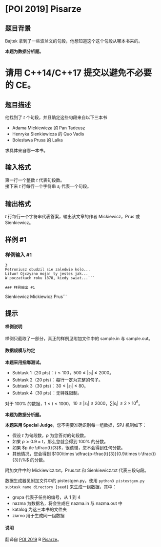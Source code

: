 # [POI 2019] Pisarze

## 题目背景

Bajtek 拿到了一些波兰文的句段，他想知道这个这个句段从哪本书来的。

**本题为数据分析题。**

# 请用 C++14/C++17 提交以避免不必要的 CE。

## 题目描述

他找到了 $t$ 个句段，并且确定这些句段来自以下三本书

- Adama Mickiewicza 的 Pan Tadeusz  
- Henryka Sienkiewicza 的 Quo Vadis
- Bolesława Prusa 的 Lalka

求具体来自哪一本书。

## 输入格式

第一行一个整数 $t$ 代表句段数。       
接下来 $t$ 行每行一个字符串 $s_i$ 代表一个句段。

## 输出格式

$t$ 行每行一个字符串代表答案，输出该文章的作者 Mickiewicz，Prus 或 Sienkiewicz。

## 样例 #1

### 样例输入 #1
```
3
Petroniusz obudzil sie zaledwie kolo...
Litwo! Ojczyzno moja! ty jestes jak...
W poczatkach roku 1878, kiedy swiat...```

### 样例输出 #1

```
Sienkiewicz
Mickiewicz
Prus```

## 提示

#### 样例说明

样例只截取了一部分，真正的样例见附加文件中的 sample.in 与 sample.out。

#### 数据规模与约定

**本题采用捆绑测试。**

- Subtask 1（20 pts）：$t \le 100$，$500 \le |s_i| \le 2000$。
- Subtask 2（20 pts）：每行一定为完整的句子。
- Subtask 3（30 pts）：$30 \le |s_i| \le 80$。
- Subtask 4（30 pts）：无特殊限制。

对于 $100\%$ 的数据，$1 \le t \le 1000$，$10 \le |s_i| \le 2000$，$\sum|s_i| \le 2 \times 10^6$。

**本题为数据分析题。**

**本题采用 Special Judge**，您不需要准确识别每一组数据，SPJ 机制如下：

- 假设 $t$ 为句段数，$p$ 为您答对的句段数。
- 如果 $p \ge 0.9 \times t$，那么您就会得到 $100\%$ 的分数。
- 如果 $p \le \dfrac{t}{3}$，很遗憾，您不会得到任何分数。
- 其他情况，您会得到 $100\times \dfrac{p-\frac{t}{3}}{0.9\times t-\frac{t}{3}}\%$ 的分数。

附加文件中的 Mickiewicz.txt，Prus.txt 和 Sienkiewicz.txt 代表三段句段。

数据生成器见附加文件中的 pistestgen.py，使用 `python3 pistestgen.py subtask name directory [seed]` 来生成一组数据，其中：

- grupa 代表子任务的编号，从 $1$ 到 $4$
- nazma 为数据名，将会生成在 nazma.in 与 nazma.out 中
- katalog 为这三本书的文件夹
- ziarno 用于生成同一组数据

#### 说明

翻译自 [POI 2019](https://sio2.mimuw.edu.pl/c/oi27-1/dashboard/) B [Pisarze](https://sio2.mimuw.edu.pl/c/oi27-1/p/pis/)。
